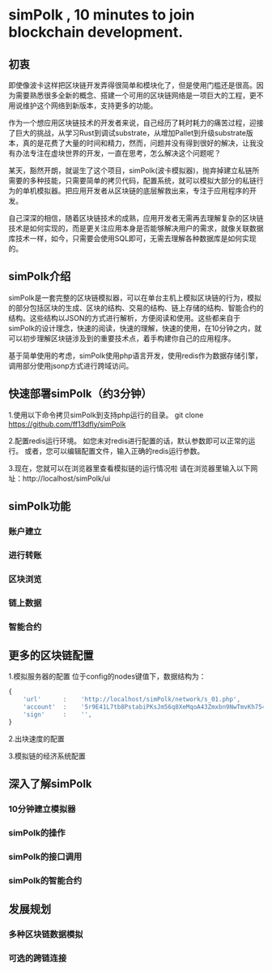 # simPolk , 10 minutes to join blockchain development.

## 初衷
即使像波卡这样把区块链开发弄得很简单和模块化了，但是使用门槛还是很高。因为需要熟悉很多全新的概念、搭建一个可用的区块链网络是一项巨大的工程，更不用说维护这个网络到新版本，支持更多的功能。


作为一个想应用区块链技术的开发者来说，自己经历了耗时耗力的痛苦过程，迎接了巨大的挑战，从学习Rust到调试substrate，从增加Pallet到升级substrate版本，真的是花费了大量的时间和精力，然而，问题并没有得到很好的解决，让我没有办法专注在虚块世界的开发，一直在思考，怎么解决这个问题呢？

某天，豁然开朗，就诞生了这个项目，simPolk(波卡模拟器)，抛弃掉建立私链所需要的多种技能，只需要简单的拷贝代码，配置系统，就可以模拟大部分的私链行为的单机模拟器。把应用开发者从区块链的底层解救出来，专注于应用程序的开发。

自己深深的相信，随着区块链技术的成熟，应用开发者无需再去理解复杂的区块链技术是如何实现的，而是更关注应用本身是否能够解决用户的需求，就像关联数据库技术一样，如今，只需要会使用SQL即可，无需去理解各种数据库是如何实现的。

## simPolk介绍
simPolk是一套完整的区块链模拟器，可以在单台主机上模拟区块链的行为，模拟的部分包括区块的生成、区块的结构、交易的结构、链上存储的结构、智能合约的结构。这些结构以JSON的方式进行解析，方便阅读和使用。这些都来自于simPolk的设计理念，快速的阅读，快速的理解，快速的使用，在10分钟之内，就可以初步理解区块链涉及到的重要技术点，着手构建你自己的应用程序。

基于简单使用的考虑，simPolk使用php语言开发，使用redis作为数据存储引擎，调用部分使用jsonp方式进行跨域访问。

## 快速部署simPolk（约3分钟）
1.使用以下命令拷贝simPolk到支持php运行的目录。
git clone https://github.com/ff13dfly/simPolk

2.配置redis运行环境。
如您未对redis进行配置的话，默认参数即可以正常的运行。
或者，您可以编辑配置文件，输入正确的redis运行参数。

3.现在，您就可以在浏览器里查看模拟链的运行情况啦
请在浏览器里输入以下网址：http://localhost/simPolk/ui

## simPolk功能
### 账户建立

### 进行转账

### 区块浏览

### 链上数据
### 智能合约

## 更多的区块链配置
1.模拟服务器的配置
位于config的nodes键值下，数据结构为：

```javascript
{
    'url'      :    'http://localhost/simPolk/network/s_01.php',
    'account'  :    '5r9E41L7tb8PstabiPKsJm56q8XeMqoA43Zmxbn9NwTmvKh75468McNpv2ZYTH8i',
    'sign'     :    '',
}
```

2.出块速度的配置

3.模拟链的经济系统配置

## 深入了解simPolk

### 10分钟建立模拟器
### simPolk的操作
### simPolk的接口调用
### simPolk的智能合约
## 发展规划
### 多种区块链数据模拟
### 可选的跨链连接
